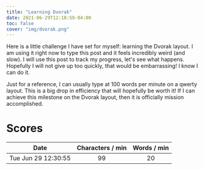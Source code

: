 ```yaml
---
title: "Learning Dvorak"
date: 2021-06-29T12:18:59-04:00
toc: false
cover: "img/dvorak.png"
---
```


Here is a little challenge I have set for myself: learning the Dvorak layout. I am using it right now to type
this post and it feels incredibly weird (and slow). I will use this post to track my progress, let's see what
happens. Hopefully I will not give up too quickly, that would be embarrassing! I know I can do it.

Just for a reference, I can usually type at 100 words per minute on a qwerty layout. This is a big drop in
efficiency that will hopefully be worth it! If I can achieve this
milestone on the Dvorak layout, then it is officially mission accomplished.

# Scores

| Date | Characters / min | Words / min|
|:-------------:|:-------------:|:-------------:|
| Tue Jun 29 12:30:55 | 99 | 20 |
